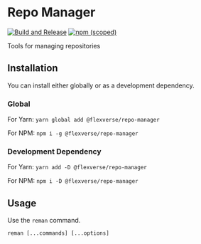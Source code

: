 # Repo Manager

[![Build and Release](https://github.com/amirmohsen/repo-manager/actions/workflows/main-build-release.yaml/badge.svg)](https://github.com/amirmohsen/repo-manager/actions/workflows/main-build-release.yaml) [![npm (scoped)](https://img.shields.io/npm/v/@flexverse/repo-manager)](https://www.npmjs.com/package/@flexverse/repo-manager)

Tools for managing repositories

## Installation

You can install either globally or as a development dependency.

### Global

For Yarn: `yarn global add @flexverse/repo-manager`

For NPM: `npm i -g @flexverse/repo-manager`

### Development Dependency

For Yarn: `yarn add -D @flexverse/repo-manager`

For NPM: `npm i -D @flexverse/repo-manager`

## Usage

Use the `reman` command.

```
reman [...commands] [...options]
```

